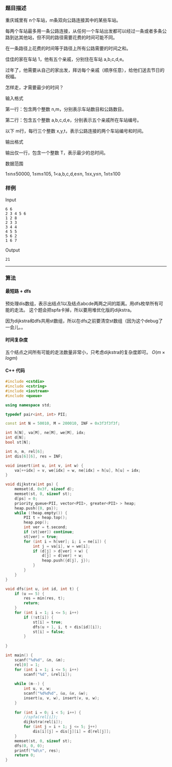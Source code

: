 [//]: # "推荐题解模板，请替换blablabla等内容 ^^"

### 题目描述

重庆城里有 n个车站，m条双向公路连接其中的某些车站。

每两个车站最多用一条公路连接，从任何一个车站出发都可以经过一条或者多条公路到达其他站，但不同的路径需要花费的时间可能不同。

在一条路径上花费的时间等于路径上所有公路需要的时间之和。

佳佳的家在车站 1，他有五个亲戚，分别住在车站 a,b,c,d,e。

过年了，他需要从自己的家出发，拜访每个亲戚（顺序任意），给他们送去节日的祝福。

怎样走，才需要最少的时间？

输入格式

第一行：包含两个整数 n,m，分别表示车站数目和公路数目。

第二行：包含五个整数 a,b,c,d,e，分别表示五个亲戚所在车站编号。

以下 m行，每行三个整数 x,y,t，表示公路连接的两个车站编号和时间。

输出格式

输出仅一行，包含一个整数 T，表示最少的总时间。

数据范围

1≤n≤50000,
1≤m≤105,
1<a,b,c,d,e≤n,
1≤x,y≤n,
1≤t≤100

### 样例

Input

```
6 6
2 3 4 5 6
1 2 8
2 3 3
3 4 4
4 5 5
5 6 2
1 6 7
```

Output

```
21
```

----------

### 算法
#### 最短路 + dfs

预处理dis数组，表示出结点1以及结点abcde两两之间的距离。用dfs枚举所有可能的走法。
这个题会把spfa卡掉，所以要用堆优化版的dijkstra。

因为dijkstra和dfs共用st数组，所以在dfs之前要清空st数组（因为这个debug了一会儿。。

#### 时间复杂度

五个结点之间所有可能的走法数量非常小，只考虑dijkstra的复杂度即可。
$O(m \times logm)$


#### C++ 代码

``` cpp
#include <cstdio>
#include <cstring>
#include <iostream>
#include <queue>

using namespace std;

typedef pair<int, int> PII;

const int N = 50010, M = 200010, INF = 0x3f3f3f3f;

int h[N], va[M], ne[M], we[M], idx;
int d[N];
bool st[N];

int n, m, rel[6];
int dis[6][6], res = INF;

void insert(int u, int v, int w) {
    va[++idx] = v, we[idx] = w, ne[idx] = h[u], h[u] = idx;
}

void dijkstra(int ps) {
    memset(d, 0x3f, sizeof d);
    memset(st, 0, sizeof st);
    d[ps] = 0;
    priority_queue<PII, vector<PII>, greater<PII> > heap;
    heap.push({0, ps});
    while (!heap.empty()) {
        PII t = heap.top();
        heap.pop();
        int ver = t.second;
        if (st[ver]) continue;
        st[ver] = true;
        for (int i = h[ver]; i; i = ne[i]) {
            int j = va[i], w = we[i];
            if (d[j] > d[ver] + w) {
                d[j] = d[ver] + w;
                heap.push({d[j], j});
            }
        }
    }
}

void dfs(int u, int id, int t) {
    if (u == 5) {
        res = min(res, t);
        return;
    }
    for (int i = 1; i <= 5; i++)
        if (!st[i]) {
            st[i] = true;
            dfs(u + 1, i, t + dis[id][i]);
            st[i] = false;
        }
    
}

int main() {
    scanf("%d%d", &n, &m);
    rel[0] = 1;
    for (int i = 1; i <= 5; i++)
        scanf("%d", &rel[i]);
    
    while (m--) {
        int u, v, w;
        scanf("%d%d%d", &u, &v, &w);
        insert(u, v, w), insert(v, u, w);
    }
    
    for (int i = 0; i < 5; i++) {
        //spfa(rel[i]);
        dijkstra(rel[i]);
        for (int j = i + 1; j <= 5; j++)
            dis[i][j] = dis[j][i] = d[rel[j]];
    }
    memset(st, 0, sizeof st);
    dfs(0, 0, 0);
    printf("%d\n", res);
    return 0;
}
```